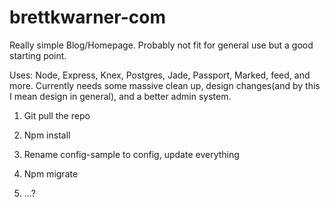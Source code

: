 brettkwarner-com
================

Really simple Blog/Homepage. Probably not fit for general use but a good starting point.

Uses: Node, Express, Knex, Postgres, Jade, Passport, Marked, feed, and more.  Currently needs some massive clean up, design changes(and by this I mean design in general), and a better admin system.

1. Git pull the repo

2. Npm install

3. Rename config-sample to config, update everything

4. Npm migrate

5. ...?
